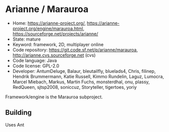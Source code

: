 # Arianne / Marauroa

- Home: https://arianne-project.org/, https://arianne-project.org/engine/marauroa.html, https://sourceforge.net/projects/arianne/
- State: mature
- Keyword: framework, 2D, multiplayer online
- Code repository: https://git.code.sf.net/p/arianne/marauroa, http://arianne.cvs.sourceforge.net (cvs)
- Code language: Java
- Code license: GPL-2.0
- Developer: AntumDeluge, Balaur, bleutailfly, bluelads4, Chris, filinep, Hendrik Brummermann, Katie Russell, Kimmo Rundelin, Laguz, Lumocra, Marcel Miebach, Markus, Martin Fuchs, monsterdhal, onu, plassy, RedQueen, sjtsp2008, soniccuz, Storyteller, tigertoes, yoriy

Framework/engine is the Marauroa subproject.

## Building

Uses Ant